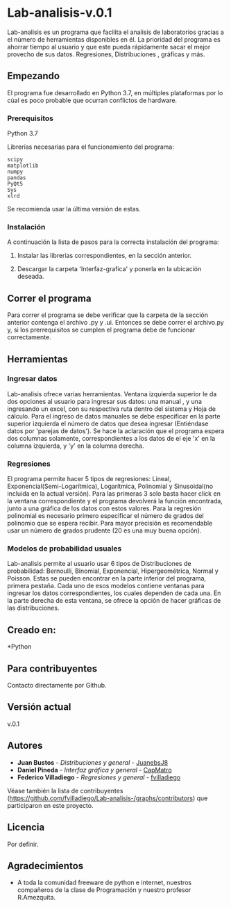 
# Lab-analisis-v.0.1

Lab-analisis es un programa que facilita el analisis de laboratorios gracias a el número de herramientas disponibles en él. La prioridad del programa es ahorrar tiempo al usuario y que este pueda rápidamente sacar el mejor provecho de sus datos. Regresiones, Distribuciones , gráficas y más. 

## Empezando
El programa fue desarrollado en Python 3.7, en múltiples plataformas por lo cúal es poco probable que ocurran conflictos de hardware.

### Prerequisitos
Python 3.7

Librerías necesarias para el funcionamiento del programa:

```
scipy
matplotlib
numpy
pandas
PyQt5
Sys
xlrd
```
Se recomienda usar la última versión de estas.

### Instalación

A continuación la lista de pasos para la correcta instalación del programa:

1. Instalar las librerias correspondientes, en la sección anterior.

2. Descargar la carpeta 'Interfaz-grafica' y ponerla en la ubicación deseada.

## Correr el programa

Para correr el programa se debe verificar que la carpeta de la sección anterior contenga el archivo .py y .ui. Entonces se debe correr el archivo.py y, si los prerrequisitos se cumplen el programa debe de funcionar correctamente.

## Herramientas
### Ingresar datos 

Lab-analisis ofrece varias herramientas. Ventana izquierda superior le da dos opciones al usuario para ingresar sus datos: una manual , y una ingresando un excel, con su respectiva ruta dentro del sistema y Hoja de cálculo. Para el ingreso de datos manuales se debe especificar en la parte superior izquierda el número de datos que desea ingresar (Entiéndase datos por 'parejas de datos'). Se hace la aclaración que el programa espera dos columnas solamente, correspondientes a los datos de el eje 'x' en la columna izquierda, y 'y' en la columna derecha.

### Regresiones

El programa permite hacer 5 tipos de regresiones: Lineal, Exponencial(Semi-Logarítmica), Logarítmica, Polinomial y Sinusoidal(no incluida en la actual versión).
Para las primeras 3 solo basta hacer click en la ventana correspondiente y el programa devolverá la función encontrada, junto a una gráfica de los datos con estos valores. Para la regresión polinomial es necesario primero especificar el número de grados del polinomio que se espera recibir. Para mayor precisión es recomendable usar un número de grados prudente (20 es una muy buena opción).
### Modelos de probabilidad usuales

Lab-analisis permite al usuario usar 6 tipos de Distribuciones de probabilidad: Bernoulli, Binomial, Exponencial, Hipergeométrica, Normal y Poisson. Estas se pueden encontrar en la parte inferior del programa, primera pestaña. Cada uno de esos modelos contiene ventanas para ingresar los datos correspondientes, los cuales dependen de cada una. En la parte derecha de esta ventana, se ofrece la opción de hacer gráficas de las distribuciones.


## Creado en:

*Python

## Para contribuyentes

Contacto directamente por Github.

## Versión actual

v.0.1

## Autores

* **Juan Bustos** - *Distribuciones y general* - [JuanebsJ8](https://github.com/JuanebsJ8)
* **Daniel Pineda** - *Interfaz gráfica y general* - [CapMatro](https://github.com/CapMatro)
* **Federico Villadiego** - *Regresiones y general* - [fvilladiego](https://github.com/fvilladiego)

Véase también la lista de contribuyentes (https://github.com/fvilladiego/Lab-analisis-/graphs/contributors) que participaron en este proyecto.

## Licencia

Por definir.

## Agradecimientos

* A toda la comunidad freeware de python e internet, nuestros compañeros de la clase de Programación y nuestro profesor R.Amezquita. 


